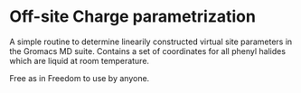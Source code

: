 # Off-site Charge parametrization

A simple routine to determine linearily constructed virtual site parameters in the Gromacs MD suite. Contains a set of coordinates for all phenyl halides which are liquid at room temperature.

Free as in Freedom to use by anyone.

